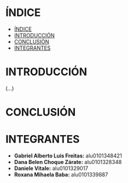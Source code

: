 # ÍNDICE
- [ÍNDICE](#índice)
- [INTRODUCCIÓN](#introducción)
- [CONCLUSIÓN](#conclusión)
- [INTEGRANTES](#integrantes)

# INTRODUCCIÓN
(...)
# CONCLUSIÓN

# INTEGRANTES

- **Gabriel Alberto Luis Freitas:** alu0101348421
- **Dana Belen Choque Zárate:** alu0101328348
- **Daniele Vitale:** alu0101329017
- **Roxana Mihaela Baba:** alu0101339887